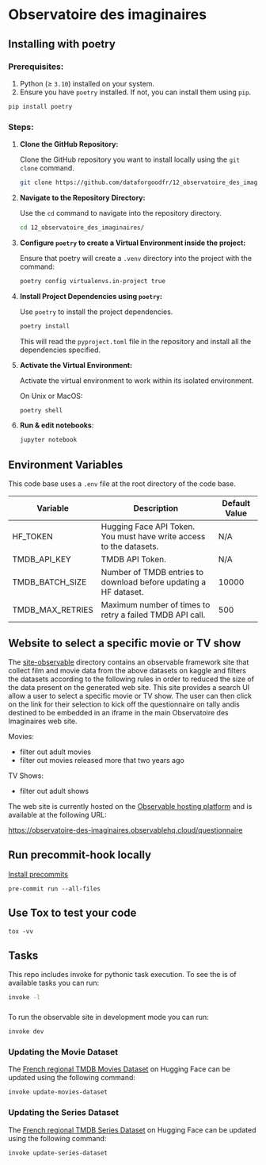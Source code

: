 # Observatoire des imaginaires

## Installing with poetry

### Prerequisites:

1. Python (≥ `3.10`) installed on your system.
2. Ensure you have `poetry` installed. If not, you can install them using `pip`.

```bash
pip install poetry
```

### Steps:

1. **Clone the GitHub Repository:**

   Clone the GitHub repository you want to install locally using the `git clone` command.

   ```bash
   git clone https://github.com/dataforgoodfr/12_observatoire_des_imaginaires.git
   ```

2. **Navigate to the Repository Directory:**

   Use the `cd` command to navigate into the repository directory.

   ```bash
   cd 12_observatoire_des_imaginaires/
   ```

3. **Configure `poetry` to create a Virtual Environment inside the project:**

   Ensure that poetry will create a `.venv` directory into the project with the command:

   ```bash
   poetry config virtualenvs.in-project true
   ```

4. **Install Project Dependencies using `poetry`:**

   Use `poetry` to install the project dependencies.

   ```bash
   poetry install
   ```

   This will read the `pyproject.toml` file in the repository and install all the dependencies specified.

5. **Activate the Virtual Environment:**

   Activate the virtual environment to work within its isolated environment.

   On Unix or MacOS:

   ```bash
   poetry shell
   ```

6. **Run & edit notebooks**:

   ```bash
   jupyter notebook
   ```

## Environment Variables

This code base uses a `.env` file at the root directory of the code base.

| Variable         | Description                                                         | Default Value |
| ---------------- | ------------------------------------------------------------------- | ------------- |
| HF_TOKEN         | Hugging Face API Token. You must have write access to the datasets. | N/A           |
| TMDB_API_KEY     | TMDB API Token.                                                     | N/A           |
| TMDB_BATCH_SIZE  | Number of TMDB entries to download before updating a HF dataset.    | 10000         |
| TMDB_MAX_RETRIES | Maximum number of times to retry a failed TMDB API call.            | 500           |

## Website to select a specific movie or TV show

The [site-observable](https://github.com/dataforgoodfr/12_observatoire_des_imaginaires/tree/main/site-observable) directory contains
an observable framework site that collect film and movie data from the above datasets on kaggle and filters the datasets according
to the following rules in order to reduced the size of the data present on the generated web site. This site provides a search UI
allow a user to select a specific movie or TV show. The user can then click on the link for their selection to kick off the
questionnaire on tally andis destined to be embedded in an iframe in the main Observatoire des Imaginaires web site.

Movies:

- filter out adult movies
- filter out movies released more that two years ago

TV Shows:

- filter out adult shows

The web site is currently hosted on the [Observable hosting platform](https://observablehq.com/) and is available at the following URL:

https://observatoire-des-imaginaires.observablehq.cloud/questionnaire

## Run precommit-hook locally

[Install precommits](https://pre-commit.com/)

    pre-commit run --all-files

## Use Tox to test your code

    tox -vv

## Tasks

This repo includes invoke for pythonic task execution. To see the
is of available tasks you can run:

```bash
invoke -l
```

###

To run the observable site in development mode you can run:

```bash
invoke dev
```

### Updating the Movie Dataset

The [French regional TMDB Movies Dataset](https://huggingface.co/datasets/DataForGood/observatoire_des_imaginaires_movies)
on Hugging Face can be updated using the following command:

```bash
invoke update-movies-dataset
```

### Updating the Series Dataset

The [French regional TMDB Series Dataset](https://huggingface.co/datasets/DataForGood/observatoire_des_imaginaires_series)
on Hugging Face can be updated using the following command:

```bash
invoke update-series-dataset
```
